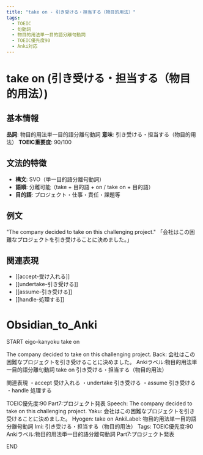 ```yaml
---
title: "take on - 引き受ける・担当する（物目的用法）"
tags:
  - TOEIC
  - 句動詞
  - 物目的用法単一目的語分離句動詞
  - TOEIC優先度90
  - Anki対応
---
```


# take on (引き受ける・担当する（物目的用法）)

## 基本情報
**品詞**: 物目的用法単一目的語分離句動詞
**意味**: 引き受ける・担当する（物目的用法）
**TOEIC重要度**: 90/100

## 文法的特徴
- **構文**: SVO（単一目的語分離句動詞）
- **語順**: 分離可能（take + 目的語 + on / take on + 目的語）
- **目的語**: プロジェクト・仕事・責任・課題等

## 例文
"The company decided to take on this challenging project."
「会社はこの困難なプロジェクトを引き受けることに決めました。」

## 関連表現
- [[accept-受け入れる]]
- [[undertake-引き受ける]]
- [[assume-引き受ける]]
- [[handle-処理する]]

# Obsidian_to_Anki
START
eigo-kanyoku
take on

The company decided to take on this challenging project.
Back: 
会社はこの困難なプロジェクトを引き受けることに決めました。
Ankiラベル:物目的用法単一目的語分離句動詞
take on
引き受ける・担当する（物目的用法）

関連表現
・accept 受け入れる
・undertake 引き受ける
・assume 引き受ける
・handle 処理する

TOEIC優先度:90
Part7:プロジェクト発表
Speech: The company decided to take on this challenging project.
Yaku: 会社はこの困難なプロジェクトを引き受けることに決めました。
Hyogen: take on
AnkiLabel: 物目的用法単一目的語分離句動詞
Imi: 引き受ける・担当する（物目的用法）
Tags: TOEIC優先度:90 Ankiラベル:物目的用法単一目的語分離句動詞 Part7:プロジェクト発表
<!--ID: 1753076966718-->
END 
